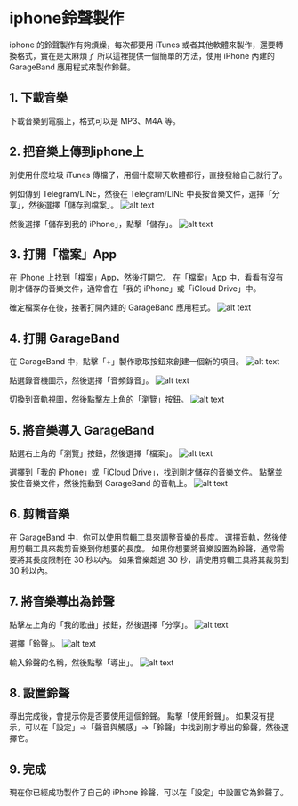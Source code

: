 # iphone鈴聲製作

iphone 的鈴聲製作有夠煩燥，每次都要用 iTunes 或者其他軟體來製作，還要轉換格式，實在是太麻煩了
所以這裡提供一個簡單的方法，使用 iPhone 內建的 GarageBand 應用程式來製作鈴聲。

## 1. 下載音樂

下載音樂到電腦上，格式可以是 MP3、M4A 等。

## 2. 把音樂上傳到iphone上

別使用什麼垃圾 iTunes 傳檔了，用個什麼聊天軟體都行，直接發給自己就行了。

例如傳到 Telegram/LINE，然後在 Telegram/LINE 中長按音樂文件，選擇「分享」，然後選擇「儲存到檔案」。
![alt text](images/iphone鈴聲製作/1.PNG)

然後選擇「儲存到我的 iPhone」，點擊「儲存」。
![alt text](images/iphone鈴聲製作/2.PNG)

## 3. 打開「檔案」App

在 iPhone 上找到「檔案」App，然後打開它。
在「檔案」App 中，看看有沒有剛才儲存的音樂文件，通常會在「我的 iPhone」或「iCloud Drive」中。

確定檔案存在後，接著打開內建的 GarageBand 應用程式。
![alt text](images/iphone鈴聲製作/3.PNG)

## 4. 打開 GarageBand

在 GarageBand 中，點擊「+」製作歌取按鈕來創建一個新的項目。
![alt text](images/iphone鈴聲製作/4.PNG)

點選錄音機圖示，然後選擇「音頻錄音」。
![alt text](images/iphone鈴聲製作/5.PNG)

切換到音軌視圖，然後點擊左上角的「瀏覽」按鈕。
![alt text](images/iphone鈴聲製作/6.PNG)

## 5. 將音樂導入 GarageBand

點選右上角的「瀏覽」按鈕，然後選擇「檔案」。
![alt text](images/iphone鈴聲製作/7.PNG)

選擇到「我的 iPhone」或「iCloud Drive」，找到剛才儲存的音樂文件。
點擊並按住音樂文件，然後拖動到 GarageBand 的音軌上。
![alt text](images/iphone鈴聲製作/8.PNG)

## 6. 剪輯音樂
在 GarageBand 中，你可以使用剪輯工具來調整音樂的長度。
選擇音軌，然後使用剪輯工具來裁剪音樂到你想要的長度。
如果你想要將音樂設置為鈴聲，通常需要將其長度限制在 30 秒以內。
如果音樂超過 30 秒，請使用剪輯工具將其裁剪到 30 秒以內。

## 7. 將音樂導出為鈴聲
點擊左上角的「我的歌曲」按鈕，然後選擇「分享」。
![alt text](images/iphone鈴聲製作/9.PNG)

選擇「鈴聲」。
![alt text](images/iphone鈴聲製作/10.PNG)

輸入鈴聲的名稱，然後點擊「導出」。
![alt text](images/iphone鈴聲製作/11.PNG)

## 8. 設置鈴聲
導出完成後，會提示你是否要使用這個鈴聲。
點擊「使用鈴聲」。
如果沒有提示，可以在「設定」->「聲音與觸感」->「鈴聲」中找到剛才導出的鈴聲，然後選擇它。

## 9. 完成
現在你已經成功製作了自己的 iPhone 鈴聲，可以在「設定」中設置它為鈴聲了。